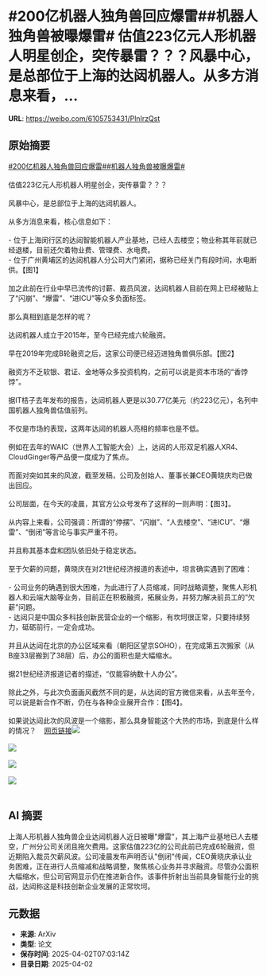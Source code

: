 # #200亿机器人独角兽回应爆雷##机器人独角兽被曝爆雷# 估值223亿元人形机器人明星创企，突传暴雷？？？风暴中心，是总部位于上海的达闼机器人。从多方消息来看，...

**URL**: https://weibo.com/6105753431/PlnIrzQst

## 原始摘要

<a href="https://m.weibo.cn/search?containerid=231522type%3D1%26t%3D10%26q%3D%23200%E4%BA%BF%E6%9C%BA%E5%99%A8%E4%BA%BA%E7%8B%AC%E8%A7%92%E5%85%BD%E5%9B%9E%E5%BA%94%E7%88%86%E9%9B%B7%23&amp;extparam=%23200%E4%BA%BF%E6%9C%BA%E5%99%A8%E4%BA%BA%E7%8B%AC%E8%A7%92%E5%85%BD%E5%9B%9E%E5%BA%94%E7%88%86%E9%9B%B7%23" data-hide=""><span class="surl-text">#200亿机器人独角兽回应爆雷#</span></a><a href="https://m.weibo.cn/search?containerid=231522type%3D1%26t%3D10%26q%3D%23%E6%9C%BA%E5%99%A8%E4%BA%BA%E7%8B%AC%E8%A7%92%E5%85%BD%E8%A2%AB%E6%9B%9D%E7%88%86%E9%9B%B7%23&amp;extparam=%23%E6%9C%BA%E5%99%A8%E4%BA%BA%E7%8B%AC%E8%A7%92%E5%85%BD%E8%A2%AB%E6%9B%9D%E7%88%86%E9%9B%B7%23" data-hide=""><span class="surl-text">#机器人独角兽被曝爆雷#</span></a> <br><br>估值223亿元人形机器人明星创企，突传暴雷？？？<br><br>风暴中心，是总部位于上海的达闼机器人。<br><br>从多方消息来看，核心信息如下：<br><br>- 位于上海闵行区的达闼智能机器人产业基地，已经人去楼空；物业称其年前就已经退楼，目前还欠着物业费、管理费、水电费。<br>- 位于广州黄埔区的达闼机器人分公司大门紧闭，据称已经关门有段时间，水电断供。【图1】<br><br>加之此前在行业中早已流传的讨薪、裁员风波，达闼机器人目前在网上已经被贴上了“闪崩”、“爆雷”、“进ICU”等众多负面标签。<br><br>那么真相到底是怎样的呢？<br><br>达闼机器人成立于2015年，至今已经完成六轮融资。<br><br>早在2019年完成B轮融资之后，这家公司便已经迈进独角兽俱乐部。【图2】<br><br>融资方不乏软银、君证、金地等众多投资机构，之前可以说是资本市场的“香饽饽”。<br><br>据IT桔子去年发布的报告，达闼机器人更是以30.77亿美元（约223亿元），名列中国机器人独角兽估值前列。<br><br>不仅是市场的表现，这两年达闼的机器人亮相的频率也是不低。<br><br>例如在去年的WAIC（世界人工智能大会）上，达闼的人形双足机器人XR4、CloudGinger等产品便一度成为了焦点。<br><br>而面对突如其来的风波，截至发稿，公司及创始人、董事长兼CEO黄晓庆均已做出回应。<br><br>公司层面，在今天的凌晨，其官方公众号发布了这样的一则声明：【图3】。<br><br>从内容上来看，公司强调：所谓的“停摆”、“闪崩”、“人去楼空”、“进ICU”、“爆雷”、“倒闭”等言论与事实严重不符。<br><br>并且称其基本盘和团队依旧处于稳定状态。<br><br>至于欠薪的问题，黄晓庆在对21世纪经济报道的表述中，坦言确实遇到了困难：<br><br>- 公司业务的确遇到很大困难，为此进行了人员缩减，同时战略调整，聚焦人形机器人和云端大脑等业务，目前正在积极融资，拓展业务，并努力解决前员工的“欠薪”问题。<br>- 达闼只是中国众多科技创新民营企业的一个缩影，有坎坷很正常，只要持续努力，砥砺前行，一定会成功。<br><br>并且从达闼在北京的办公区域来看（朝阳区望京SOHO），在完成第五次搬家（从B座33层搬到了38层）后，办公的面积也是大幅缩水。<br><br>据21世纪经济报道记者的描述，“仅能容纳数十人办公”。<br><br>除此之外，与此次负面画风截然不同的是，从达闼的官方微信来看，从去年至今，可以说是新合作不断，仍在与各种企业展开合作：【图4】。<br><br>如果说达闼此次的风波是一个缩影，那么具身智能这个大热的市场，到底是什么样的情况？<a href="https://weibo.cn/sinaurl?u=https%3A%2F%2Fmp.weixin.qq.com%2Fs%2FcixjJaSfPl7j2AQ7VaCogA" data-hide=""><span class="url-icon"><img style="width: 1rem;height: 1rem" src="https://h5.sinaimg.cn/upload/2015/09/25/3/timeline_card_small_web_default.png" referrerpolicy="no-referrer"></span><span class="surl-text">网页链接</span></a><img style="" src="https://tvax1.sinaimg.cn/large/006Fd7o3ly1i02cpdjtbsj30p00iqwqg.jpg" referrerpolicy="no-referrer"><br><br><img style="" src="https://tvax2.sinaimg.cn/large/006Fd7o3ly1i02cpwp3gtj30u01dc7lz.jpg" referrerpolicy="no-referrer"><br><br><img style="" src="https://tvax1.sinaimg.cn/large/006Fd7o3ly1i02cqa9x63j30u011rqdk.jpg" referrerpolicy="no-referrer"><br><br><img style="" src="https://tvax3.sinaimg.cn/large/006Fd7o3ly1i02cr64vs1j30qu11wn4g.jpg" referrerpolicy="no-referrer"><br><br>

## AI 摘要

上海人形机器人独角兽企业达闼机器人近日被曝"爆雷"，其上海产业基地已人去楼空，广州分公司关闭且拖欠费用。这家估值223亿的公司此前已完成6轮融资，但近期陷入裁员欠薪风波。公司凌晨发布声明否认"倒闭"传闻，CEO黄晓庆承认业务困难，正在进行人员缩减和战略调整，聚焦核心业务并寻求融资。尽管办公面积大幅缩水，但公司官网显示仍在推进新合作。该事件折射出当前具身智能行业的挑战，达闼称这是科技创新企业发展的正常坎坷。

## 元数据

- **来源**: ArXiv
- **类型**: 论文
- **保存时间**: 2025-04-02T07:03:14Z
- **目录日期**: 2025-04-02
